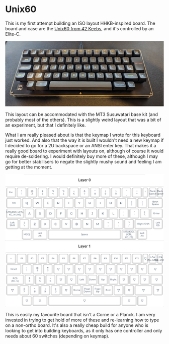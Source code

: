 # Unix60

This is my first attempt building an ISO layout HHKB-inspired board. The board and case are the [Unix60 from 42 Keebs](https://42keebs.eu/shop/kits/pro-micro-based/unix60-ansi-iso-hhkb-60-black-green/), and it's controlled by an Elite-C.

![What it looks like now](./images/hhkb.jpg)

This layout can be accommodated with the MT3 Susuwatari base kit (and probably most of the others). This is a slightly weird layout that was a bit of an experiment, but that I definitely like.

What I am really pleased about is that the keymap I wrote for this keyboard just worked. And also that the way it is built I wouldn't need a new keymap if I decided to go for a 2U backspace or an ANSI enter key. That makes it a really good board to experiment with layouts on, although of course it would require de-soldering. I would definitely buy more of these, although I may go for better stabilisers to negate the slightly mushy sound and feeling I am getting at the moment.

![Keymap](./images/unix60_keymap.png)

This is easily my favourite board that isn't a Corne or a Planck. I am very invested in trying to get hold of more of these and re-learning how to type on a non-ortho board. It's also a really cheap build for anyone who is looking to get into building keyboards, as it only has one controller and only needs about 60 switches (depending on keymap).